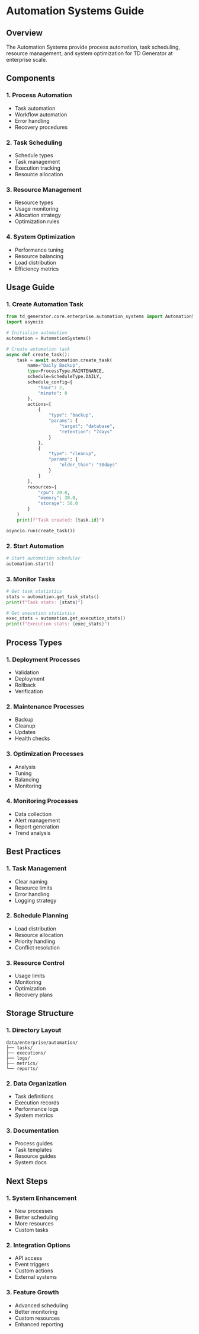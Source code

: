 # Automation Systems Guide

## Overview
The Automation Systems provide process automation, task scheduling, resource management, and system optimization for TD Generator at enterprise scale.

## Components

### 1. Process Automation
- Task automation
- Workflow automation
- Error handling
- Recovery procedures

### 2. Task Scheduling
- Schedule types
- Task management
- Execution tracking
- Resource allocation

### 3. Resource Management
- Resource types
- Usage monitoring
- Allocation strategy
- Optimization rules

### 4. System Optimization
- Performance tuning
- Resource balancing
- Load distribution
- Efficiency metrics

## Usage Guide

### 1. Create Automation Task
```python
from td_generator.core.enterprise.automation_systems import AutomationSystems, ProcessType, ScheduleType
import asyncio

# Initialize automation
automation = AutomationSystems()

# Create automation task
async def create_task():
    task = await automation.create_task(
        name="Daily Backup",
        type=ProcessType.MAINTENANCE,
        schedule=ScheduleType.DAILY,
        schedule_config={
            "hour": 2,
            "minute": 0
        },
        actions=[
            {
                "type": "backup",
                "params": {
                    "target": "database",
                    "retention": "7days"
                }
            },
            {
                "type": "cleanup",
                "params": {
                    "older_than": "30days"
                }
            }
        ],
        resources={
            "cpu": 20.0,
            "memory": 30.0,
            "storage": 50.0
        }
    )
    print(f"Task created: {task.id}")

asyncio.run(create_task())
```

### 2. Start Automation
```python
# Start automation scheduler
automation.start()
```

### 3. Monitor Tasks
```python
# Get task statistics
stats = automation.get_task_stats()
print(f"Task stats: {stats}")

# Get execution statistics
exec_stats = automation.get_execution_stats()
print(f"Execution stats: {exec_stats}")
```

## Process Types

### 1. Deployment Processes
- Validation
- Deployment
- Rollback
- Verification

### 2. Maintenance Processes
- Backup
- Cleanup
- Updates
- Health checks

### 3. Optimization Processes
- Analysis
- Tuning
- Balancing
- Monitoring

### 4. Monitoring Processes
- Data collection
- Alert management
- Report generation
- Trend analysis

## Best Practices

### 1. Task Management
- Clear naming
- Resource limits
- Error handling
- Logging strategy

### 2. Schedule Planning
- Load distribution
- Resource allocation
- Priority handling
- Conflict resolution

### 3. Resource Control
- Usage limits
- Monitoring
- Optimization
- Recovery plans

## Storage Structure

### 1. Directory Layout
```
data/enterprise/automation/
├── tasks/
├── executions/
├── logs/
├── metrics/
└── reports/
```

### 2. Data Organization
- Task definitions
- Execution records
- Performance logs
- System metrics

### 3. Documentation
- Process guides
- Task templates
- Resource guides
- System docs

## Next Steps

### 1. System Enhancement
- New processes
- Better scheduling
- More resources
- Custom tasks

### 2. Integration Options
- API access
- Event triggers
- Custom actions
- External systems

### 3. Feature Growth
- Advanced scheduling
- Better monitoring
- Custom resources
- Enhanced reporting
